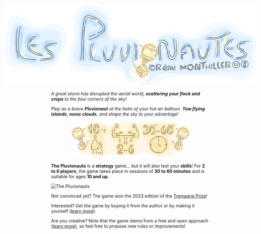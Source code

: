 <img src="/assets/images/fr/titre.svg" alt="Les Pluvionautes" style="max-width:800px;width:800px;position:relative;left:50%;margin-left:-400px;">

_A great storm has disrupted the aerial world, **scattering your flock and crops** to the four corners of the sky!_

_Play as a brave **Pluvionaut** at the helm of your hot air balloon._
_**Tow flying islands**, **move clouds**, and shape the sky to your advantage!_

<img src="/assets/images/home/parameters.svg" alt="Paramètres du jeu" style="max-width:376px;width:376px;position:relative;left:50%;margin-left:-188px;">

**The Pluvionauts** is a **strategy** game... but it will also test your **skills**!
For **2 to 6 players**, the game takes place in sessions of **30 to 60 minutes** and is suitable for ages **10 and up**.

![The Pluvionauts](/assets/images/home/show_off.png)

Not convinced yet? The game won the 2023 edition of the [Tremagne Prize](https://clanssortlegrandjeu.fr/le-prix-tremagne/)!

Interested? Get the game by buying it from the author or by making it yourself ([learn more](/en/get-the-game/)).

Are you creative? Note that the game stems from a free and open approach ([learn more](/en/about/)), so feel free to propose new rules or improvements!
